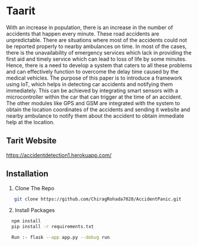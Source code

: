 
# Taarit

With an increase in population, there is an increase in the number of accidents that happen every minute. These road accidents are unpredictable. There are situations where most of the accidents could not be reported properly to nearby ambulances on time. In most of the cases, there is the unavailability of emergency services which lack in providing the first aid and timely service which can lead to loss of life by some minutes. Hence, there is a need to develop a system that caters to all these problems and can effectively function to overcome the delay time caused by the medical vehicles. The purpose of this paper is to introduce a framework using IoT, which helps in detecting car accidents and notifying them immediately. This can be achieved by integrating smart sensors with a microcontroller within the car that can trigger at the time of an accident. The other modules like GPS and GSM are integrated with the system to obtain the location coordinates of the accidents and sending it website and nearby ambulance to notify them about the accident to obtain immediate help at the location.

## Tarit Website

https://accidentdetection1.herokuapp.com/





## Installation

1) Clone The Repo
```bash
   git clone https://github.com/ChiragRohada7020/AccidentPanic.git
```


2) Install Packages

```bash
  npm install 
  pip install -r requirements.txt
```

```bash
  Run :- flask --app app.py --debug run
```

    

